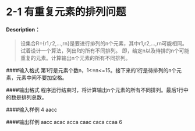 # 2-1 有重复元素的排列问题

#### Description：
> 设集合R={r1,r2,...,rn}是要进行排列的n个元素，其中r1,r2,...,rn可能相同。
试着设计一个算法，列出R的所有不同排列。
即，给定n以及待排的n个可能重复的元素。计算输出n个元素的所有不同排列。



####输入格式
第1行是元素个数n，1<=n<=15。接下来的1行是待排列的n个元素，元素中间不要加空格。


####输出格式
程序运行结束时，将计算输出n个元素的所有不同排列。最后1行中的数是排列总数。



####输入样例
4
aacc


####输出样例
aacc
acac
acca
caac
caca
ccaa
6


